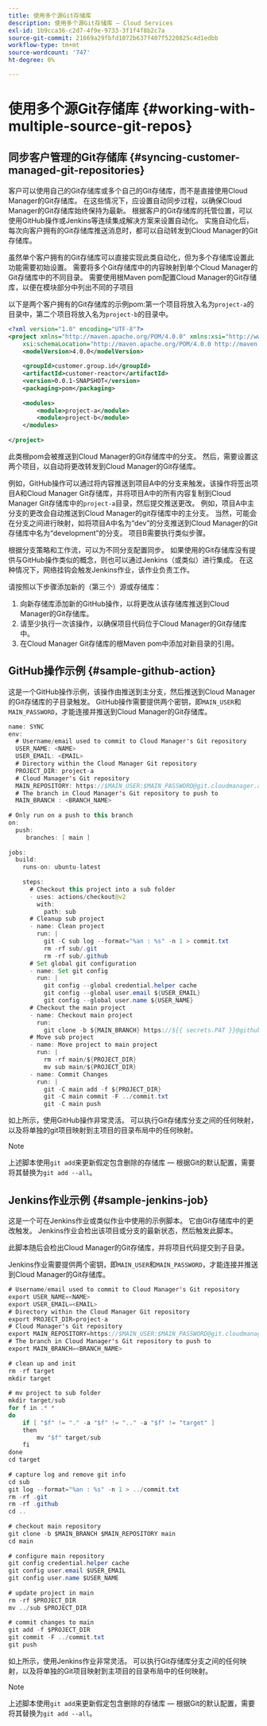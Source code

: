 ```yaml
---
title: 使用多个源Git存储库
description: 使用多个源Git存储库 — Cloud Services
exl-id: 1b9cca36-c2d7-4f9e-9733-3f1f4f8b2c7a
source-git-commit: 21669a29fbfd1072b637f407f5220825c4d1edbb
workflow-type: tm+mt
source-wordcount: '747'
ht-degree: 0%

---
```


# 使用多个源Git存储库 {#working-with-multiple-source-git-repos}


## 同步客户管理的Git存储库 {#syncing-customer-managed-git-repositories}

客户可以使用自己的Git存储库或多个自己的Git存储库，而不是直接使用Cloud Manager的Git存储库。 在这些情况下，应设置自动同步过程，以确保Cloud Manager的Git存储库始终保持为最新。 根据客户的Git存储库的托管位置，可以使用GitHub操作或Jenkins等连续集成解决方案来设置自动化。 实施自动化后，每次向客户拥有的Git存储库推送消息时，都可以自动转发到Cloud Manager的Git存储库。

虽然单个客户拥有的Git存储库可以直接实现此类自动化，但为多个存储库设置此功能需要初始设置。 需要将多个Git存储库中的内容映射到单个Cloud Manager的Git存储库中的不同目录。  需要使用根Maven pom配置Cloud Manager的Git存储库，以便在模块部分中列出不同的子项目

以下是两个客户拥有的Git存储库的示例pom:第一个项目将放入名为`project-a`的目录中，第二个项目将放入名为`project-b`的目录中。

```xml
<?xml version="1.0" encoding="UTF-8"?>
<project xmlns="http://maven.apache.org/POM/4.0.0" xmlns:xsi="http://www.w3.org/2001/XMLSchema-instance"
    xsi:schemaLocation="http://maven.apache.org/POM/4.0.0 http://maven.apache.org/maven-v4_0_0.xsd">
    <modelVersion>4.0.0</modelVersion>
  
    <groupId>customer.group.id</groupId>
    <artifactId>customer-reactor</artifactId>
    <version>0.0.1-SNAPSHOT</version>
    <packaging>pom</packaging>
  
    <modules>
        <module>project-a</module>
        <module>project-b</module>
    </modules>
  
</project>
```

此类根pom会被推送到Cloud Manager的Git存储库中的分支。 然后，需要设置这两个项目，以自动将更改转发到Cloud Manager的Git存储库。

例如，GitHub操作可以通过将内容推送到项目A中的分支来触发。该操作将签出项目A和Cloud Manager Git存储库，并将项目A中的所有内容复制到Cloud Manager Git存储库中的`project-a`目录，然后提交推送更改。 例如，项目A中主分支的更改会自动推送到Cloud Manager的git存储库中的主分支。 当然，可能会在分支之间进行映射，如将项目A中名为“dev”的分支推送到Cloud Manager的Git存储库中名为“development”的分支。 项目B需要执行类似步骤。

根据分支策略和工作流，可以为不同分支配置同步。 如果使用的Git存储库没有提供与GitHub操作类似的概念，则也可以通过Jenkins（或类似）进行集成。 在这种情况下，网络挂钩会触发Jenkins作业，该作业负责工作。

请按照以下步骤添加新的（第三个）源或存储库：

1. 向新存储库添加新的GitHub操作，以将更改从该存储库推送到Cloud Manager的Git存储库。
1. 请至少执行一次该操作，以确保项目代码位于Cloud Manager的Git存储库中。
1. 在Cloud Manager Git存储库的根Maven pom中添加对新目录的引用。


## GitHub操作示例 {#sample-github-action}

这是一个GitHub操作示例，该操作由推送到主分支，然后推送到Cloud Manager的Git存储库的子目录触发。 GitHub操作需要提供两个密钥，即`MAIN_USER`和`MAIN_PASSWORD`，才能连接并推送到Cloud Manager的Git存储库。

```java
name: SYNC
env:
  # Username/email used to commit to Cloud Manager's Git repository
  USER_NAME: <NAME>
  USER_EMAIL: <EMAIL>
  # Directory within the Cloud Manager Git repository
  PROJECT_DIR: project-a
  # Cloud Manager's Git repository
  MAIN_REPOSITORY: https://$MAIN_USER:$MAIN_PASSWORD@git.cloudmanager.adobe.com/<PATH>
  # The branch in Cloud Manager's Git repository to push to
  MAIN_BRANCH : <BRANCH_NAME>
 
# Only run on a push to this branch
on:
  push:
     branches: [ main ]
 
jobs:
  build:
    runs-on: ubuntu-latest
 
    steps:
      # Checkout this project into a sub folder
      - uses: actions/checkout@v2
        with:
          path: sub
      # Cleanup sub project
      - name: Clean project
        run: |
          git -C sub log --format="%an : %s" -n 1 > commit.txt
          rm -rf sub/.git
          rm -rf sub/.github
      # Set global git configuration
      - name: Set git config
        run: |
          git config --global credential.helper cache
          git config --global user.email ${USER_EMAIL}
          git config --global user.name ${USER_NAME}
      # Checkout the main project
      - name: Checkout main project
        run:
          git clone -b ${MAIN_BRANCH} https://${{ secrets.PAT }}@github.com/${MAIN_REPOSITORY}.git main 
      # Move sub project
      - name: Move project to main project
        run: |
          rm -rf main/${PROJECT_DIR} 
          mv sub main/${PROJECT_DIR}
      - name: Commit Changes
        run: |
          git -C main add -f ${PROJECT_DIR}
          git -C main commit -F ../commit.txt
          git -C main push
```

如上所示，使用GitHub操作非常灵活。 可以执行Git存储库分支之间的任何映射，以及将单独的git项目映射到主项目的目录布局中的任何映射。

>[!NOTE]
>上述脚本使用`git add`来更新假定包含删除的存储库 — 根据Git的默认配置，需要将其替换为`git add --all`。

## Jenkins作业示例 {#sample-jenkins-job}

这是一个可在Jenkins作业或类似作业中使用的示例脚本。 它由Git存储库中的更改触发。 Jenkins作业会检出该项目或分支的最新状态，然后触发此脚本。

此脚本随后会检出Cloud Manager的Git存储库，并将项目代码提交到子目录。

Jenkins作业需要提供两个密钥，即`MAIN_USER`和`MAIN_PASSWORD`，才能连接并推送到Cloud Manager的Git存储库。

```java
# Username/email used to commit to Cloud Manager's Git repository
export USER_NAME=<NAME>
export USER_EMAIL=<EMAIL>
# Directory within the Cloud Manager Git repository
export PROJECT_DIR=project-a
# Cloud Manager's Git repository
export MAIN_REPOSITORY=https://$MAIN_USER:$MAIN_PASSWORD@git.cloudmanager.adobe.com/<PATH>
# The branch in Cloud Manager's Git repository to push to
export MAIN_BRANCH=<BRANCH_NAME>
 
# clean up and init
rm -rf target
mkdir target
 
# mv project to sub folder
mkdir target/sub
for f in .* *
do
    if [ "$f" != "." -a "$f" != ".." -a "$f" != "target" ]
    then
        mv "$f" target/sub
    fi
done
cd target
 
# capture log and remove git info
cd sub
git log --format="%an : %s" -n 1 > ../commit.txt
rm -rf .git
rm -rf .github
cd ..
 
# checkout main repository
git clone -b $MAIN_BRANCH $MAIN_REPOSITORY main
cd main
 
# configure main repository
git config credential.helper cache
git config user.email $USER_EMAIL
git config user.name $USER_NAME
 
# update project in main
rm -rf $PROJECT_DIR
mv ../sub $PROJECT_DIR
 
# commit changes to main
git add -f $PROJECT_DIR
git commit -F ../commit.txt
git push
```

如上所示，使用Jenkins作业非常灵活。 可以执行Git存储库分支之间的任何映射，以及将单独的Git项目映射到主项目的目录布局中的任何映射。

>[!NOTE]
>上述脚本使用`git add`来更新假定包含删除的存储库 — 根据Git的默认配置，需要将其替换为`git add --all`。

